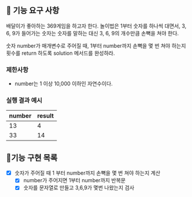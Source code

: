 ## 🚀 기능 요구 사항

배달이가 좋아하는 369게임을 하고자 한다. 놀이법은 1부터 숫자를 하나씩 대면서, 3, 6, 9가 들어가는 숫자는 숫자를 말하는 대신 3, 6, 9의 개수만큼 손뼉을 쳐야 한다.

숫자 number가 매개변수로 주어질 때, 1부터 number까지 손뼉을 몇 번 쳐야 하는지 횟수를 return 하도록 solution 메서드를 완성하라.

### 제한사항

- number는 1 이상 10,000 이하인 자연수이다.

### 실행 결과 예시

| number | result |
| --- | --- |
| 13 | 4 |
| 33 | 14 |

## 🔧기능 구현 목록
- [x] 숫자가 주어질 때 1 부터 number까지 손뼉을 몇 번 쳐야 하는지 계산
  - [x] number가 주어지면 1부터 number까지 반복문
  - [x] 숫자를 문자열로 만들고 3,6,9가 몇번 나왔는지 검사